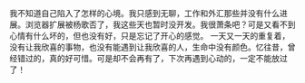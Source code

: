 我不知道自己陷入了怎样的心境。我只感到无聊，工作和外汇那些并没有什么进展。浏览器扩展被杨歌否了，我这些天也暂时没开发。我很萧条吧？可是又看不到心情有什么坏的，但也没有好，只是忘记了开心的感觉。
一天又一天的重复着，没有让我欣喜的事物，也没有能遇到让我欣喜的人，生命中没有颜色。忆往昔，曾经错过的，真的好可惜。可是却不会再有了，下次再遇到心动的，一定不能放过了！